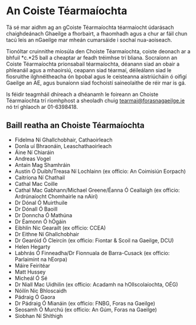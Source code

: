 # An Coiste Téarmaíochta

Tá sé mar aidhm ag an gCoiste Téarmaíochta téarmaíocht údarásach chaighdeánach Ghaeilge a fhorbairt, a fhaomhadh agus a chur ar fáil chun tacú leis an nGaeilge mar mheán cumarsáide i sochaí nua-aoiseach.

Tionóltar cruinnithe míosúla den Choiste Téarmaíochta, coiste deonach ar a bhfuil *c.*25 ball a cheaptar ar feadh tréimhse trí bliana. Socraíonn an Coiste Téarmaíochta prionsabail téarmaíochta, déanann siad an obair a phleanáil agus a mhaoirsiú, ceapann siad téarmaí, déileálann siad le fiosruithe ilghnéitheacha ón bpobal agus le ceisteanna aistriúcháin ó oifigí Gaeilge an AE, agus bunaíonn siad fochoistí saineolaithe de réir mar is gá.

Is féidir teagmháil dhíreach a dhéanamh le foireann an Choiste Téarmaíochta trí ríomhphost a sheoladh chuig <tearmai@forasnagaeilge.ie> nó trí ghlaoch ar 01-6398418.

## Baill reatha an Choiste Téarmaíochta

- Fidelma Ní Ghallchobhair, Cathaoirleach
- Donla uí Bhraonáin, Leaschathaoirleach
- Áine Ní Chiaráin
- Andreas Vogel
- Antain Mag Shamhráin
- Austin Ó Duibh/Treasa Ní Lochlainn (ex officio: An Coimisiún Eorpach)
- Caitríona Ní Chathail
- Cathal Mac Coille
- Cathal Mac Gabhann/Michael Greene/Éanna Ó Ceallaigh (ex officio: Ardrúnaíocht Chomhairle na nAirí)
- Dr Dónal Ó Muirthuile
- Dr Dónall Ó Baoill
- Dr Donncha Ó Mathúna
- Dr Éamonn Ó hÓgáin
- Eibhlín Nic Gearailt (ex officio: CCEA)
- Dr Eithne Ní Ghallchobhair
- Dr Gearóid Ó Cleircín (ex officio: Fiontar & Scoil na Gaeilge, DCU)
- Helen Hegarty
- Labhrás Ó Finneadha/Dr Fionnuala de Barra-Cusack (ex officio: Parlaimint na hEorpa)
- Máire Feiritéar
- Matt Hussey
- Micheál Ó Sé
- Dr Niall Mac Uidhilin (ex officio: Acadamh na hOllscolaíochta, OÉG)
- Nóilín Nic Bhloscaidh
- Pádraig Ó Gaora
- Dr Pádraig Ó Mianáin (ex officio: FNBG, Foras na Gaeilge)
- Seosamh Ó Murchú (ex officio: An Gúm, Foras na Gaeilge)
- Siobhan Ní Shíthigh
